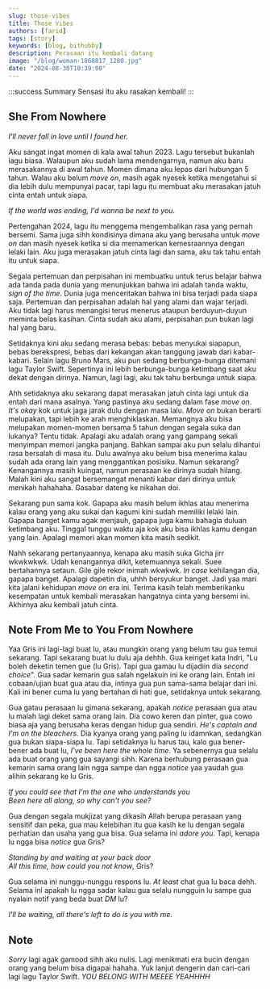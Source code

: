 ```yaml
---
slug: those-vibes
title: Those Vibes
authors: [farid]
tags: [story]
keywords: [blog, bithubby]
description: Perasaan itu kembali datang
image: "/blog/woman-1868817_1280.jpg"
date: "2024-08-30T10:39:00"
---
```


:::success Summary
Sensasi itu aku rasakan kembali!
:::

<!-- truncate -->

## She From Nowhere

_I'll never fall in love until I found her._

Aku sangat ingat momen di kala awal tahun 2023. Lagu tersebut bukanlah lagu biasa. Walaupun aku sudah lama mendengarnya, namun aku baru merasakannya di awal tahun. Momen dimana aku lepas dari hubungan 5 tahun. Walau aku belum _move on_, masih agak nyesek ketika mengetahui si dia lebih dulu mempunyai pacar, tapi lagu itu membuat aku merasakan jatuh cinta entah untuk siapa.

_If the world was ending, I'd wanna be next to you_.

Pertengahan 2024, lagu itu menggema mengembalikan rasa yang pernah bersemi. Sama juga sihh kondisinya dimana aku yang berusaha untuk _move on_ dan masih nyesek ketika si dia memamerkan kemesraannya dengan lelaki lain. Aku juga merasakan jatuh cinta lagi dan sama, aku tak tahu entah itu untuk siapa.

Segala pertemuan dan perpisahan ini membuatku untuk terus belajar bahwa ada tanda pada dunia yang menunjukkan bahwa ini adalah tanda waktu, _sign of the time_. Dunia juga menceritakan bahwa ini bisa terjadi pada siapa saja. Pertemuan dan perpisahan adalah hal yang alami dan wajar terjadi. Aku tidak lagi harus menangisi terus menerus ataupun berduyun-duyun meminta belas kasihan. Cinta sudah aku alami, perpisahan pun bukan lagi hal yang baru.

Setidaknya kini aku sedang merasa bebas: bebas menyukai siapapun, bebas berekspresi, bebas dari kekangan akan tanggung jawab dari kabar-kabari. Selain lagu Bruno Mars, aku pun sedang berbunga-bunga ditemani lagu Taylor Swift. Sepertinya ini lebih berbunga-bunga ketimbang saat aku dekat dengan dirinya. Namun, lagi lagi, aku tak tahu berbunga untuk siapa.

Ahh setidaknya aku sekarang dapat merasakan jatuh cinta lagi untuk dia entah dari mana asalnya. Yang pastinya aku sedang dalam fase _move on_. _It's okay_ kok untuk jaga jarak dulu dengan masa lalu. _Move on_ bukan berarti melupakan, tapi lebih ke arah menghiklaskan. Memangnya aku bisa melupakan momen-momen bersama 5 tahun dengan segala suka dan lukanya? Tentu tidak. Apalagi aku adalah orang yang gampang sekali menyimpan memori jangka panjang. Bahkan sampai aku pun selalu dihantui rasa bersalah di masa itu. Dulu awalnya aku belum bisa menerima kalau sudah ada orang lain yang menggantikan posisiku. Namun sekarang? Kenangannya masih kuingat, namun perasaan ke dirinya sudah hilang. Malah kini aku sangat bersemangat menanti kabar dari dirinya untuk menikah hahahaha. Gasabar dateng ke nikahan doi.

Sekarang pun sama kok. Gapapa aku masih belum ikhlas atau menerima kalau orang yang aku sukai dan kagumi kini sudah memiliki lelaki lain. Gapapa banget kamu agak menjauh, gapapa juga kamu bahagia duluan ketimbang aku. Tinggal tunggu waktu aja kok aku bisa ikhlas kamu dengan yang lain. Apalagi memori akan momen kita masih sedikit.

Nahh sekarang pertanyaannya, kenapa aku masih suka Gicha jirr wkwkwkwk. Udah kenangannya dikit, ketemuannya sekali. Suee bertahannya setaun. Gile gile rekor inimah wkwkwk. _In case_ kehilangan dia, gapapa banget. Apalagi dapetin dia, uhhh bersyukur banget. Jadi yaa mari kita jalani kehidupan _move on_ era ini. Terima kasih telah memberikanku kesempatan untuk kembali merasakan hangatnya cinta yang bersemi ini. Akhirnya aku kembali jatuh cinta.

## Note From Me to You From Nowhere

Yaa Gris ini lagi-lagi buat lu, atau mungkin orang yang belum tau gua temui sekarang. Tapi sekarang buat lu dulu aja dehhh. Gua keinget kata Indri, "Lu boleh deketin temen gue (lu Gris). Tapi gua gamau lu dijadiin dia _second choice_". Gua sadar kemarin gua salah ngelakuin ini ke orang lain. Entah ini cobaan/ujian buat gua atau dia, intinya gua pun sama-sama belajar dari ini. Kali ini bener cuma lu yang bertahan di hati gue, setidaknya untuk sekarang.

Gua gatau perasaan lu gimana sekarang, apakah _notice_ perasaan gua atau lu malah lagi deket sama orang lain. Dia cowo keren dan pinter, gua cowo biasa aja yang berusaha keras dengan hidup gua sendiri. _He's captain and I'm on the bleachers_. Dia kyanya orang yang paling lu idamnkan, sedangkan gua bukan siapa-siapa lu. Tapi setidaknya lu harus tau, kalo gua bener-bener ada buat lu, _I've been here the whole time_. Ya sebenernya gua selalu ada buat orang yang gua sayangi sihh. Karena berhubung perasaan gua kemarin sama orang lain ngga sampe dan ngga _notice_ yaa yaudah gua alihin sekarang ke lu Gris.

_If you could see that I'm the one who understands you_ <br />
_Been here all along, so why can't you see?_ <br />

Gua dengan segala mukjizat yang dikasih Allah berupa perasaan yang sensitif dan peka, gua mau kelebihan itu gua kasih ke lu dengan segala perhatian dan usaha yang gua bisa. Gua selama ini _adore you_. Tapi, kenapa lu ngga bisa _notice_ gua Gris?

_Standing by and waiting at your back door_<br />
_All this time, how could you not know_, Gris? <br />

Gua selama ini nunggu-nunggu respons lu. _At least_ chat gua lu baca dehh. Selama ini apakah lu ngga sadar kalau gua selalu nungguin lu sampe gua nyalain notif yang beda buat _DM_ lu?

_I'll be waiting, all there's left to do is you with me_.

## Note

_Sorry_ lagi agak gamood sihh aku nulis. Lagi menikmati era bucin dengan orang yang belum bisa digapai hahaha. Yuk lanjut dengerin dan cari-cari lagi lagu Taylor Swift. _YOU BELONG WITH MEEEE YEAHHHH_
